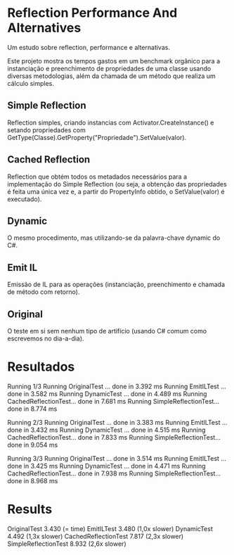 # Reflection Performance And Alternatives
Um estudo sobre reflection, performance e alternativas.

Este projeto mostra os tempos gastos em um benchmark orgânico para a instanciação e preenchimento de propriedades de uma classe usando diversas metodologias, além da chamada de um método que realiza um cálculo simples.

## Simple Reflection

Reflection simples, criando instancias com Activator.CreateInstance() e setando propriedades com GetType(Classe).GetProperty("Propriedade").SetValue(valor).

## Cached Reflection

Reflection que obtém todos os metadados necessários para a implementação do Simple Reflection (ou seja, a obtenção das propriedades é feita uma única vez e, a partir do PropertyInfo obtido, o SetValue(valor) é executado).

## Dynamic

O mesmo procedimento, mas utilizando-se da palavra-chave dynamic do C#.

## Emit IL

Emissão de IL para as operações (instanciação, preenchimento e chamada de método com retorno).

## Original

O teste em si sem nenhum tipo de artifício (usando C# comum como escrevemos no dia-a-dia).

# Resultados
  Running 1/3
  Running OriginalTest        ... done in 3.392 ms
  Running EmitILTest          ... done in 3.582 ms
  Running DynamicTest         ... done in 4.489 ms
  Running CachedReflectionTest... done in 7.681 ms
  Running SimpleReflectionTest... done in 8.774 ms
  
  Running 2/3
  Running OriginalTest        ... done in 3.383 ms
  Running EmitILTest          ... done in 3.432 ms
  Running DynamicTest         ... done in 4.515 ms
  Running CachedReflectionTest... done in 7.833 ms
  Running SimpleReflectionTest... done in 9.054 ms
  
  Running 3/3
  Running OriginalTest        ... done in 3.514 ms
  Running EmitILTest          ... done in 3.425 ms
  Running DynamicTest         ... done in 4.471 ms
  Running CachedReflectionTest... done in 7.938 ms
  Running SimpleReflectionTest... done in 8.968 ms
  
  Results
  =======
  OriginalTest            3.430   (= time)
  EmitILTest              3.480   (1,0x slower)
  DynamicTest             4.492   (1,3x slower)
  CachedReflectionTest    7.817   (2,3x slower)
  SimpleReflectionTest    8.932   (2,6x slower)
